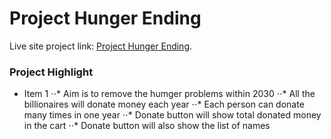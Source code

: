 # Project Hunger Ending

Live site project link: [Project Hunger Ending](https://project-hunger-ending.netlify.app/).

### Project Highlight

* Item 1 
⋅⋅* Aim is to remove the humger problems within 2030
⋅⋅* All the billionaires will donate money each year
⋅⋅* Each person can donate many times in one year
⋅⋅* Donate button will show total donated money in the cart
⋅⋅* Donate button will also show the list of names



